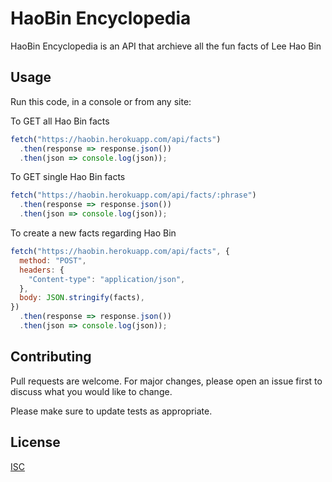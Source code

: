 # HaoBin Encyclopedia

HaoBin Encyclopedia is an API that archieve all the fun facts of Lee Hao Bin

## Usage

Run this code, in a console or from any site:

To GET all Hao Bin facts

```javascript
fetch("https://haobin.herokuapp.com/api/facts")
  .then(response => response.json())
  .then(json => console.log(json));
```

To GET single Hao Bin facts

```javascript
fetch("https://haobin.herokuapp.com/api/facts/:phrase")
  .then(response => response.json())
  .then(json => console.log(json));
```

To create a new facts regarding Hao Bin

```javascript
fetch("https://haobin.herokuapp.com/api/facts", {
  method: "POST",
  headers: {
    "Content-type": "application/json",
  },
  body: JSON.stringify(facts),
})
  .then(response => response.json())
  .then(json => console.log(json));
```

## Contributing

Pull requests are welcome. For major changes, please open an issue first to discuss what you would like to change.

Please make sure to update tests as appropriate.

## License

[ISC](https://choosealicense.com/licenses/isc/)
